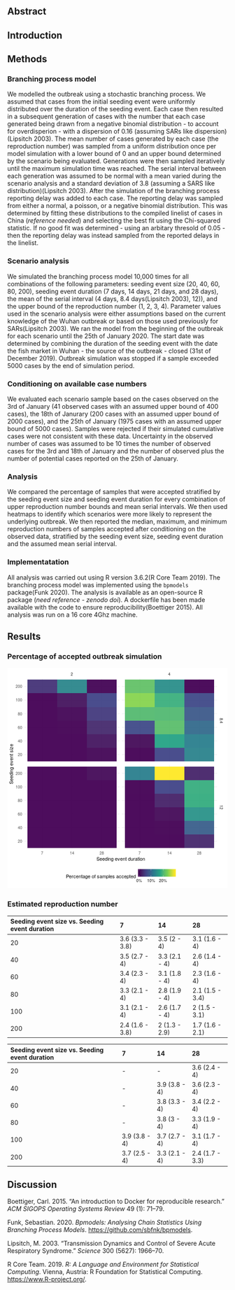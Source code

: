 Abstract
--------

Introduction
------------

Methods
-------

### Branching process model

We modelled the outbreak using a stochastic branching process. We
assumed that cases from the initial seeding event were uniformly
distributed over the duration of the seeding event. Each case then
resulted in a subsequent generation of cases with the number that each
case generated being drawn from a negative binomial distribution - to
account for overdisperion - with a dispersion of 0.16 (assuming SARs
like dispersion)(Lipsitch 2003). The mean number of cases generated by
each case (the reproduction number) was sampled from a uniform
distribution once per model simulation with a lower bound of 0 and an
upper bound determined by the scenario being evaluated. Generations were
then sampled iteratively until the maximum simulation time was reached.
The serial interval between each generation was assumed to be normal
with a mean varied during the scenario analysis and a standard deviation
of 3.8 (assuming a SARS like distribution)(Lipsitch 2003). After the
simulation of the branching process reporting delay was added to each
case. The reporting delay was sampled from either a normal, a poisson,
or a negative binomial distribution. This was determined by fitting
these distributions to the compiled linelist of cases in China
(*reference needed*) and selecting the best fit using the Chi-squared
statistic. If no good fit was determined - using an arbitary thresold of
0.05 - then the reporting delay was instead sampled from the reported
delays in the linelist.

### Scenario analysis

We simulated the branching process model 10,000 times for all
combinations of the following parameters: seeding event size (20, 40,
60, 80, 200), seeding event duration (7 days, 14 days, 21 days, and 28
days), the mean of the serial interval (4 days, 8.4 days(Lipsitch 2003),
12)), and the upper bound of the reproduction number (1, 2, 3, 4).
Parameter values used in the scenario analysis were either assumptions
based on the current knowledge of the Wuhan outbreak or based on those
used previously for SARs(Lipsitch 2003). We ran the model from the
beginning of the outbreak for each scenario until the 25th of January
2020. The start date was determined by combining the duration of the
seeding event with the date the fish market in Wuhan - the source of the
outbreak - closed (31st of December 2019). Outbreak simulation was
stopped if a sample exceeded 5000 cases by the end of simulation period.

### Conditioning on available case numbers

We evaluated each scenario sample based on the cases observed on the 3rd
of January (41 observed cases with an assumed upper bound of 400 cases),
the 18th of Janurary (200 cases with an assumed upper bound of 2000
cases), and the 25th of January (1975 cases with an assumed upper bound
of 5000 cases). Samples were rejected if their simulated cumulative
cases were not consistent with these data. Uncertainty in the observed
number of cases was assumed to be 10 times the number of observed cases
for the 3rd and 18th of January and the number of observed plus the
number of potential cases reported on the 25th of January.

### Analysis

We compared the percentage of samples that were accepted stratified by
the seeding event size and seeding event duration for every combination
of upper reproduction number bounds and mean serial intervals. We then
used heatmaps to identify which scenarios were more likely to represent
the underlying outbreak. We then reported the median, maximum, and
minimum reproduction numbers of samples accepted after conditioning on
the observed data, stratified by the seeding event size, seeding event
duration and the assumed mean serial interval.

### Implementatation

All analysis was carried out using R version 3.6.2(R Core Team 2019).
The branching process model was implemented using the `bpmodels`
package(Funk 2020). The analysis is available as an open-source R
package (*need reference - zenodo doi*). A dockerfile has been made
available with the code to ensure reproducibility(Boettiger 2015). All
analysis was run on a 16 core 4Ghz machine.

Results
-------

### Percentage of accepted outbreak simulation

![plot of chunk plot-probs](figures/plot-probs-1.png)

### Estimated reproduction number

<table>
<thead>
<tr class="header">
<th style="text-align: left;">Seeding event size vs. Seeding event duration</th>
<th style="text-align: left;">7</th>
<th style="text-align: left;">14</th>
<th style="text-align: left;">28</th>
</tr>
</thead>
<tbody>
<tr class="odd">
<td style="text-align: left;">20</td>
<td style="text-align: left;">3.6 (3.3 - 3.8)</td>
<td style="text-align: left;">3.5 (2 - 4)</td>
<td style="text-align: left;">3.1 (1.6 - 4)</td>
</tr>
<tr class="even">
<td style="text-align: left;">40</td>
<td style="text-align: left;">3.5 (2.7 - 4)</td>
<td style="text-align: left;">3.3 (2.1 - 4)</td>
<td style="text-align: left;">2.6 (1.4 - 4)</td>
</tr>
<tr class="odd">
<td style="text-align: left;">60</td>
<td style="text-align: left;">3.4 (2.3 - 4)</td>
<td style="text-align: left;">3.1 (1.8 - 4)</td>
<td style="text-align: left;">2.3 (1.6 - 4)</td>
</tr>
<tr class="even">
<td style="text-align: left;">80</td>
<td style="text-align: left;">3.3 (2.1 - 4)</td>
<td style="text-align: left;">2.8 (1.9 - 4)</td>
<td style="text-align: left;">2.1 (1.5 - 3.4)</td>
</tr>
<tr class="odd">
<td style="text-align: left;">100</td>
<td style="text-align: left;">3.1 (2.1 - 4)</td>
<td style="text-align: left;">2.6 (1.7 - 4)</td>
<td style="text-align: left;">2 (1.5 - 3.1)</td>
</tr>
<tr class="even">
<td style="text-align: left;">200</td>
<td style="text-align: left;">2.4 (1.6 - 3.8)</td>
<td style="text-align: left;">2 (1.3 - 2.9)</td>
<td style="text-align: left;">1.7 (1.6 - 2.1)</td>
</tr>
</tbody>
</table>

<table>
<thead>
<tr class="header">
<th style="text-align: left;">Seeding event size vs. Seeding event duration</th>
<th style="text-align: left;">7</th>
<th style="text-align: left;">14</th>
<th style="text-align: left;">28</th>
</tr>
</thead>
<tbody>
<tr class="odd">
<td style="text-align: left;">20</td>
<td style="text-align: left;">-</td>
<td style="text-align: left;">-</td>
<td style="text-align: left;">3.6 (2.4 - 4)</td>
</tr>
<tr class="even">
<td style="text-align: left;">40</td>
<td style="text-align: left;">-</td>
<td style="text-align: left;">3.9 (3.8 - 4)</td>
<td style="text-align: left;">3.6 (2.3 - 4)</td>
</tr>
<tr class="odd">
<td style="text-align: left;">60</td>
<td style="text-align: left;">-</td>
<td style="text-align: left;">3.8 (3.3 - 4)</td>
<td style="text-align: left;">3.4 (2.2 - 4)</td>
</tr>
<tr class="even">
<td style="text-align: left;">80</td>
<td style="text-align: left;">-</td>
<td style="text-align: left;">3.8 (3 - 4)</td>
<td style="text-align: left;">3.3 (1.9 - 4)</td>
</tr>
<tr class="odd">
<td style="text-align: left;">100</td>
<td style="text-align: left;">3.9 (3.8 - 4)</td>
<td style="text-align: left;">3.7 (2.7 - 4)</td>
<td style="text-align: left;">3.1 (1.7 - 4)</td>
</tr>
<tr class="even">
<td style="text-align: left;">200</td>
<td style="text-align: left;">3.7 (2.5 - 4)</td>
<td style="text-align: left;">3.3 (2.1 - 4)</td>
<td style="text-align: left;">2.4 (1.7 - 3.3)</td>
</tr>
</tbody>
</table>

Discussion
----------

Boettiger, Carl. 2015. “An introduction to Docker for reproducible
research.” *ACM SIGOPS Operating Systems Review* 49 (1): 71–79.

Funk, Sebastian. 2020. *Bpmodels: Analysing Chain Statistics Using
Branching Process Models*. <https://github.com/sbfnk/bpmodels>.

Lipsitch, M. 2003. “Transmission Dynamics and Control of Severe Acute
Respiratory Syndrome.” *Science* 300 (5627): 1966–70.

R Core Team. 2019. *R: A Language and Environment for Statistical
Computing*. Vienna, Austria: R Foundation for Statistical Computing.
<https://www.R-project.org/>.
